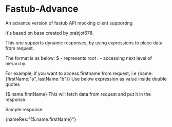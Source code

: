 # Fastub-Advance
An advance version of fastub API mocking client supporting 

It's based on base created by prabjot678.

This one supports dynamic responses, by using expressions 
to place data from request.

The format is as below:
$ - represents root
. - accessing next level of hierarchy.

For example, if you want to access 
firstname from request, i.e {name:{firstName:"a", lastName:"b"}}
Use below expression as value inside double quotes

{$.name.firstName}
This will fetch data from request and put it in the response.

Sample response:

{nameRes:"{$.name.firstName}"}

